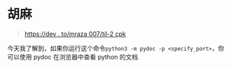 # 胡麻

> [https://dev . to/mraza 007/til-2 cpk](https://dev.to/mraza007/til-2cpk)

今天我了解到，如果你运行这个命令`python3 -m pydoc -p <specify_port>`，你可以使用
pydoc
在浏览器中查看 python 的文档